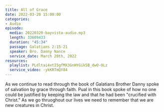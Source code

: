 ```yaml
---
title: All of Grace
date: 2022-03-20 15:00:00
categories:
- Audio
episode:
  media: 20220320-bayvista-audio.mp3
  length: 33609433
  duration: "45:34"
  passage: Galatians 2:15-21
  speaker: Bro. Danny Nance
  service_date: March 20th, 2022
resources:
  playlist: PLdltai4xtI5gfMX3GnHYGik5B_dwO-OLz
  service_video: -ykKRTmQY84
---
```

As we continue to read through the book of Galatians Brother Danny spoke of salvation by grace through faith. Pual in this book spoke of how no one could be justified by keeping the law and that he had been "crucified with Christ." As we go thruoghout our lives we need to remember that we are new creatures in Christ.